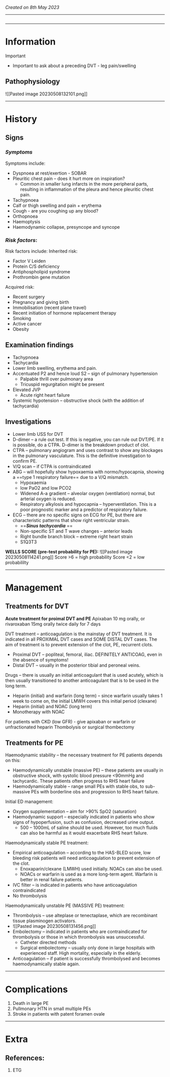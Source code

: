 *Created on 8th May 2023*

---
```toc
```
---

# Information
 

> [!Important]
- Important to ask about a preceding DVT - leg pain/swelling

## Pathophysiology
![[Pasted image 20230508132101.png]]

--- 
# History
## Signs
### *Symptoms*
Symptoms include:
- Dyspnoea at rest/exertion - SOBAR
- Pleuritic chest pain – does it hurt more on inspiration?
	- Common in smaller lung infarcts in the more peripheral parts, resulting in inflammation of the pleura and hence pleuritic chest pain.
-   Tachypnoea 
-   Calf or thigh swelling and pain + erythema
-   Cough - are you coughing up any blood?
-   Orthopnoea 
-   Haemoptysis 
-   Haemodynamic collapse, presyncope and syncope


### *Risk factors*:
Risk factors include:
Inherited risk:
-   Factor V Leiden
-   Protein C/S deficiency
-   Antiphospholipid syndrome
-   Prothrombin gene mutation

Acquired risk:
-   Recent surgery
-   Pregnancy and giving birth
-   Immobilisation (recent plane travel)
-   Recent initiation of hormone replacement therapy
-   Smoking
-   Active cancer
-   Obesity


## Examination findings
-   Tachypnoea
-   Tachycardia
-   Lower limb swelling, erythema and pain. 
-   Accentuated P2 and hence loud S2 – sign of pulmonary hypertension
	- Palpable thrill over pulmonary area
	- Tricuspid regurgitation might be present
-   Elevated JVP
	- Acute right heart failure
-   Systemic hypotension – obstructive shock (with the addition of tachycardia)


## Investigations
- Lower limb USS for DVT
- D-dimer – a rule out test. If this is negative, you can rule out DVT/PE. If it is possible, do a CTPA. D-dimer is the breakdown product of clot.
-   CTPA – pulmonary angiogram and uses contrast to show any blockages in the pulmonary vasculature. This is the definitive investigation to confirm PE.
-   V/Q scan – if CTPA is contraindicated
-   ABG – will hopefully show hypoxaemia with normo/hypocapnia, showing a ==type 1 respiratory failure== due to a V/Q mismatch.
	- Hypoxaemia  
	- low PaO2 and low PCO2
	- Widened A-a gradient – alveolar oxygen (ventilation) normal, but arterial oxygen is reduced. 
	- Respiratory alkylosis and hypocapnia – hyperventilation. This is a poor prognostic marker and a predictor of respiratory failure.  
- ECG – there are no specific signs on ECG for PE, but there are characteristic patterns that show right ventricular strain.  
	- ==***Sinus tachycardia***  ==
	- Non-specific ST and T wave changes – anterior leads 
	- Right bundle branch block – extreme right heart strain 
	- S1Q3T3



**WELLS SCORE (pre-test probability for PE):**
![[Pasted image 20230508114241.png]]
Score >6 = high probability
Score <2 = low probabililty 

---

# Management
## Treatments for DVT

**Acute treatment for proimal DVT and PE**
Apixaban 10 mg orally, or rivaroxaban 15mg orally twice daily for 7 days

DVT treatment – anticoagulation is the mainstay of DVT treatment. It is indicated in all PROXIMAL DVT cases and SOME DISTAL DVT cases. The aim of treatment is to prevent extension of the clot, PE, recurrent clots.

-   Proximal DVT – popliteal, femoral, iliac. DEFINITELY ANTICOAG, even in the absence of symptoms!
-   Distal DVT – usually in the posterior tibial and peroneal veins.
   
Drugs – there is usually an initial anticoagulant that is used acutely, which is then usually transitioned to another anticoagulant that is to be used in the long term.
-   Heparin (initial) and warfarin (long term) – since warfarin usually takes 1 week to come on, the initial LMWH covers this initial period (clexane)
-   Heparin (initial) and NOAC (long term)
-   Monotherapy with NOAC

For patients with CKD (low GFR) - give apixaban or warfarin or unfractionated heparin
Thombolysis or surgical thombectomy 


## Treatments for PE
Haemodynamic stability – the necessary treatment for PE patients depends on this:
-   Haemodynamically unstable (massive PE) – these patients are usually in obstructive shock, with systolic blood pressure <90mmHg and tachycardic. These patients often progress to RHS heart failure
-   Haemodynamically stable – range small PEs with stable obs, to sub-massive PEs with borderline obs and progression to RHS heart failure.

Initial ED management:
-   Oxygen supplementation – aim for >90% SpO2 (saturation)
-   Haemodynamic support – especially indicated in patients who show signs of hypoperfusion, such as confusion, decreased urine output.  
	- 500 – 1000mL of saline should be used. However, too much fluids can also be harmful as it would exacerbate RHS heart failure.
    
Haemodynamically stable PE treatment:
-   Empirical anticoagulation – according to the HAS-BLED score, low bleeding risk patients will need anticoagulation to prevent extension of the clot.  
	- Enoxaparin/clexane (LMWH) used initially. NOACs can also be used.
	- NOACs or warfarin is used as a more long-term agent. Warfarin is better in renal failure patients.
-   IVC filter – is indicated in patients who have anticoagulation contraindicated
-   No thrombolysis


Haemodynamically unstable PE (MASSIVE PE) treatment:
- Thrombolysis – use alteplase or tenectaplase, which are recombinant tissue plasminogen activators.
- ![[Pasted image 20230508131456.png]]
-   Embolectomy – indicated in patients who are contraindicated for thrombolysis or those in which thrombolysis was unsuccessful.
	- Catheter directed methods  
	- Surgical embolectomy – usually only done in large hospitals with experienced staff. High mortality, especially in the elderly.
- Anticoagulation – if patient is successfully thrombolysed and becomes haemodynamically stable again.



---

# Complications
1. Death in large PE
2. Pullmonary HTN in small multiple PEs 
3. Stroke in patients with patent foramen ovale 

---

# Extra
## References:
1. ETG